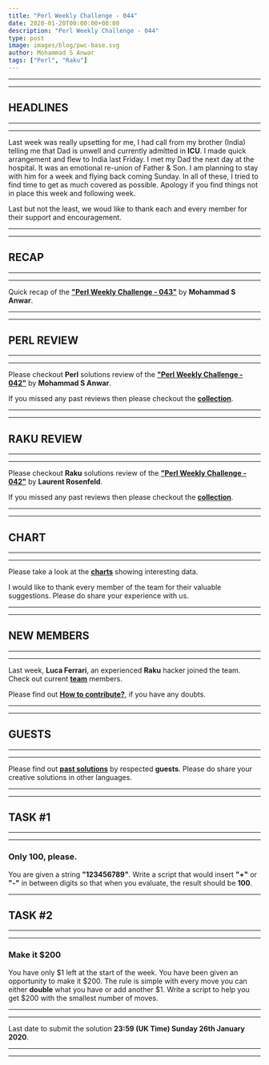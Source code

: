 ```yaml
---
title: "Perl Weekly Challenge - 044"
date: 2020-01-20T00:00:00+00:00
description: "Perl Weekly Challenge - 044"
type: post
image: images/blog/pwc-base.svg
author: Mohammad S Anwar
tags: ["Perl", "Raku"]
---
```

***
***

## HEADLINES

***
***

Last week was really upsetting for me, I had call from my brother (India) telling me that Dad is unwell and currently admitted in **ICU**. I made quick arrangement and flew to India last Friday. I met my Dad the next day at the hospital. It was an emotional re-union of Father & Son. I am planning to stay with him for a week and flying back coming Sunday. In all of these, I tried to find time to get as much covered as possible. Apology if you find things not in place this week and following week.

Last but not the least, we woud like to thank each and every member for their support and encouragement.

***
***

## RECAP

***
***

Quick recap of the [**"Perl Weekly Challenge - 043"**](/blog/recap-challenge-043) by **Mohammad S Anwar**.

***
***

## PERL REVIEW

***
***

Please checkout **Perl** solutions review of the [**"Perl Weekly Challenge - 042"**](/blog/review-challenge-042) by **Mohammad S Anwar**.

If you missed any past reviews then please checkout the [**collection**](/p5-reviews).

***
***

## RAKU REVIEW

***
***

Please checkout **Raku** solutions review of the [**"Perl Weekly Challenge - 042"**](/blog/p6-review-challenge-042) by **Laurent Rosenfeld**.

If you missed any past reviews then please checkout the [**collection**](/p6-reviews).

***
***

## CHART

***
***

Please take a look at the [**charts**](/chart) showing interesting data.

I would like to thank every member of the team for their valuable suggestions. Please do share your experience with us.

***
***

## NEW MEMBERS

***
***

Last week, **Luca Ferrari**, an experienced **Raku** hacker joined the team. Check out current [**team**](/team) members.

Please find out [**How to contribute?**](/blog/how-to-contribute), if you have any doubts.

***
***

## GUESTS

***
***

Please find out [**past solutions**](/blog/guest-contribution) by respected **guests**. Please do share your creative solutions in other languages.

***
***

## TASK #1

***
***

### Only 100, please.

You are given a string **"123456789"**. Write a script that would insert **"+"** or **"-"** in between digits so that when you evaluate, the result should be **100**.

***

## TASK #2

***
***

### Make it $200

You have only $1 left at the start of the week. You have been given an opportunity to make it $200. The rule is simple with every move you can either **double** what you have or add another $1. Write a script to help you get $200 with the smallest number of moves.

***
***

Last date to submit the solution **23:59 (UK Time) Sunday 26th January 2020**.

***
***

